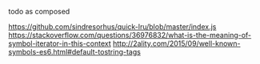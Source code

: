 todo as composed

https://github.com/sindresorhus/quick-lru/blob/master/index.js
https://stackoverflow.com/questions/36976832/what-is-the-meaning-of-symbol-iterator-in-this-context
http://2ality.com/2015/09/well-known-symbols-es6.html#default-tostring-tags
